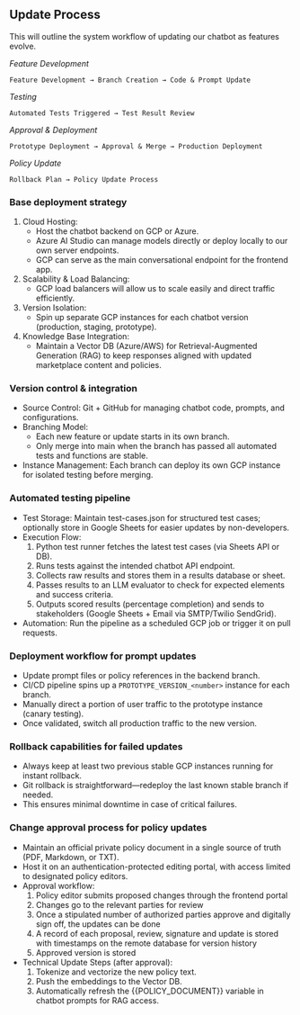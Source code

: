 ## Update Process

This will outline the system workflow of updating our chatbot as features evolve.

_Feature Development_

    Feature Development → Branch Creation → Code & Prompt Update


_Testing_

    Automated Tests Triggered → Test Result Review


_Approval & Deployment_
    
    Prototype Deployment → Approval & Merge → Production Deployment

_Policy Update_

    Rollback Plan → Policy Update Process

### Base deployment strategy
1. Cloud Hosting:
    - Host the chatbot backend on GCP or Azure.
    - Azure AI Studio can manage models directly or deploy locally to our own server endpoints.
    - GCP can serve as the main conversational endpoint for the frontend app.
2. Scalability & Load Balancing:
    - GCP load balancers will allow us to scale easily and direct traffic efficiently.
3. Version Isolation:
    - Spin up separate GCP instances for each chatbot version (production, staging, prototype).
4. Knowledge Base Integration:
    - Maintain a Vector DB (Azure/AWS) for Retrieval-Augmented Generation (RAG) to keep responses aligned with updated marketplace content and policies.

### Version control & integration
- Source Control: Git + GitHub for managing chatbot code, prompts, and configurations.
- Branching Model:
    - Each new feature or update starts in its own branch.
    - Only merge into main when the branch has passed all automated tests and functions are stable.
- Instance Management: Each branch can deploy its own GCP instance for isolated testing before merging.

### Automated testing pipeline
- Test Storage: Maintain test-cases.json for structured test cases; optionally store in Google Sheets for easier updates by non-developers.
- Execution Flow:
    1. Python test runner fetches the latest test cases (via Sheets API or DB).
    2. Runs tests against the intended chatbot API endpoint.
    3. Collects raw results and stores them in a results database or sheet.
    4. Passes results to an LLM evaluator to check for expected elements and success criteria.
    5. Outputs scored results (percentage completion) and sends to stakeholders (Google Sheets + Email via SMTP/Twilio SendGrid).
- Automation: Run the pipeline as a scheduled GCP job or trigger it on pull requests.

### Deployment workflow for prompt updates
- Update prompt files or policy references in the backend branch.
- CI/CD pipeline spins up a `PROTOTYPE_VERSION_<number>` instance for each branch.
- Manually direct a portion of user traffic to the prototype instance (canary testing).
- Once validated, switch all production traffic to the new version.

### Rollback capabilities for failed updates
- Always keep at least two previous stable GCP instances running for instant rollback.
- Git rollback is straightforward—redeploy the last known stable branch if needed.
- This ensures minimal downtime in case of critical failures.

### Change approval process for policy updates
- Maintain an official private policy document in a single source of truth (PDF, Markdown, or TXT).
- Host it on an authentication-protected editing portal, with access limited to designated policy editors.
- Approval workflow:
    1. Policy editor submits proposed changes through the frontend portal
    2. Changes go to the relevant parties for review
    3. Once a stipulated number of authorized parties approve and digitally sign off, the updates can be done
    4. A record of each proposal, review, signature and update is stored with timestamps on the remote database for version history
    5. Approved version is stored
- Technical Update Steps (after approval):
    1. Tokenize and vectorize the new policy text.
    2. Push the embeddings to the Vector DB.
    3. Automatically refresh the {{POLICY_DOCUMENT}} variable in chatbot prompts for RAG access.